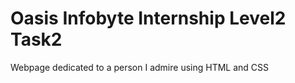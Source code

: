 # Oasis Infobyte Internship Level2 Task2

Webpage dedicated to a person I admire using HTML and CSS 



